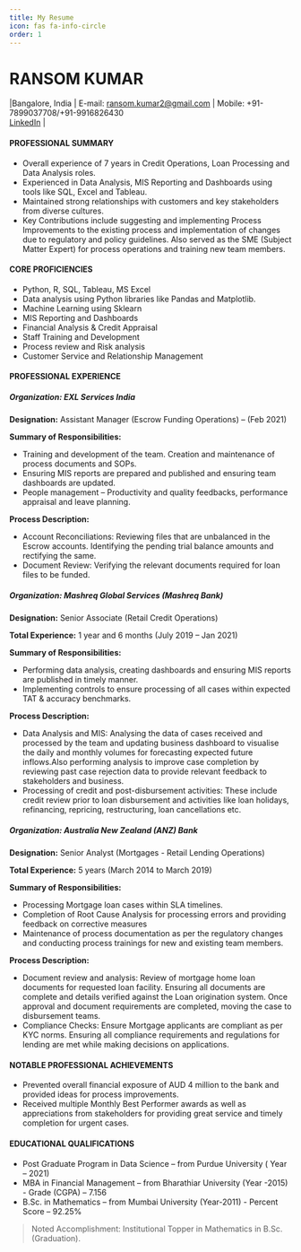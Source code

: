 ```yaml
---
title: My Resume
icon: fas fa-info-circle
order: 1
---
```


# RANSOM KUMAR

|Bangalore, India  | E-mail: ransom.kumar2@gmail.com | Mobile: +91-7899037708/+91-9916826430  
[LinkedIn](https://www.linkedin.com/in/ransom-kumar-31a89585/) |

#### PROFESSIONAL SUMMARY
* Overall experience of 7 years in Credit Operations, Loan Processing and Data Analysis roles.
* Experienced in Data Analysis, MIS Reporting and Dashboards using tools like SQL, Excel and Tableau.
* Maintained strong relationships with customers and key stakeholders from diverse cultures.
* Key Contributions include suggesting and implementing Process Improvements to the existing process and implementation of changes due to regulatory and policy guidelines. Also served as the SME (Subject Matter Expert) for process operations and training new team members.

#### CORE PROFICIENCIES
* Python, R, SQL, Tableau, MS Excel
* Data analysis using Python libraries like Pandas and Matplotlib. 
* Machine Learning using Sklearn
* MIS Reporting and Dashboards
* Financial Analysis & Credit Appraisal
* Staff Training and Development
* Process review and Risk analysis
* Customer Service and Relationship Management

#### PROFESSIONAL EXPERIENCE

##### Organization: EXL Services India
**Designation:** Assistant Manager (Escrow Funding Operations) – (Feb 2021) 

**Summary of Responsibilities:**
* Training and development of the team. Creation and maintenance of process documents and SOPs.
* Ensuring MIS reports are prepared and published and ensuring team dashboards are updated.
* People management – Productivity and quality feedbacks, performance appraisal and leave planning. 

**Process Description:**
* Account Reconciliations: Reviewing files that are unbalanced in the Escrow accounts. Identifying the
pending trial balance amounts and rectifying the same.
* Document Review: Verifying the relevant documents required for loan files to be funded.

##### Organization: Mashreq Global Services (Mashreq Bank) 
**Designation:** Senior Associate (Retail Credit Operations)

**Total Experience:** 1 year and 6 months (July 2019 – Jan 2021) 

**Summary of Responsibilities:**
* Performing data analysis, creating dashboards and ensuring MIS reports are published in timely manner.
* Implementing controls to ensure processing of all cases within expected TAT & accuracy benchmarks.

**Process Description:**
* Data Analysis and MIS: Analysing the data of cases received and processed by the team and updating business dashboard to visualise the daily and monthly volumes for forecasting expected future inflows.Also performing analysis to improve case completion by reviewing past case rejection data to provide relevant feedback to stakeholders and business.
* Processing of credit and post-disbursement activities: These include credit review prior to loan disbursement and activities like loan holidays, refinancing, repricing, restructuring, loan cancellations etc.

##### Organization: Australia New Zealand (ANZ) Bank
**Designation:** Senior Analyst (Mortgages - Retail Lending Operations) 

**Total Experience:** 5 years (March 2014 to March 2019)

**Summary of Responsibilities:**
* Processing Mortgage loan cases within SLA timelines.
* Completion of Root Cause Analysis for processing errors and providing feedback on corrective measures
* Maintenance of process documentation as per the regulatory changes and conducting process trainings for new and existing team members. 

**Process Description:**
* Document review and analysis: Review of mortgage home loan documents for requested loan facility.
Ensuring all documents are complete and details verified against the Loan origination system. Once
approval and document requirements are completed, moving the case to disbursement teams.
* Compliance Checks: Ensure Mortgage applicants are compliant as per KYC norms. Ensuring all
compliance requirements and regulations for lending are met while making decisions on applications.

#### NOTABLE PROFESSIONAL ACHIEVEMENTS
* Prevented overall financial exposure of AUD 4 million to the bank and provided ideas for process improvements.
* Received multiple Monthly Best Performer awards as well as appreciations from stakeholders for providing great service and timely completion for urgent cases.

#### EDUCATIONAL QUALIFICATIONS
* Post Graduate Program in Data Science – from Purdue University ( Year – 2021)
* MBA in Financial Management – from Bharathiar University (Year -2015) - Grade (CGPA) – 7.156
* B.Sc. in Mathematics – from Mumbai University (Year-2011) - Percent Score – 92.25%
> Noted Accomplishment: Institutional Topper in Mathematics in B.Sc. (Graduation). 



